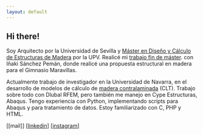 ```yaml
---
layout: default
---
```

## Hi there!

Soy Arquitecto por la Universidad de Sevilla y [Máster en Diseño y Cálculo de Estructuras de Madera](https://www.mastermadera.com/) por la UPV.
Realicé mi [trabajo fin de máster](./tfm.html). con Iñaki Sánchez Pemán, donde realicé una propuesta estructural en madera para el Gimnasio Maravillas.

Actualmente trabajo de investigador en la Universidad de Navarra, en el desarrollo de modelos de cálculo de [madera contralaminada](./clt.html) (CLT).
Trabajo sobre todo con Dlubal RFEM, pero también me manejo en Cype Estructuras, Abaqus.
Tengo experiencia con Python, implementando scripts para Abaqus y para tratamiento de datos. Estoy familiarizado con C, PHP y HTML.

\[[mail]\]  \[[linkedin](https://www.linkedin.com/in/glezsernapablo/)\]  \[[instagram](https://www.instagram.com/pabgser/)\]



